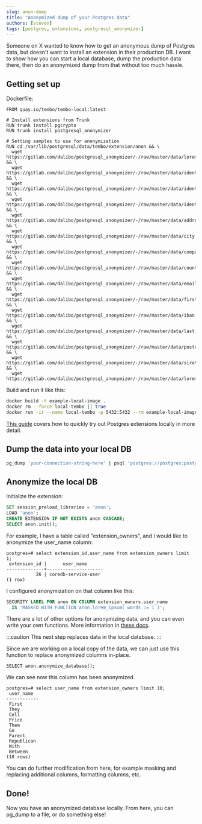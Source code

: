 ```yaml
---
slug: anon-dump
title: "Anonymized dump of your Postgres data"
authors: [steven]
tags: [postgres, extensions, postgresql_anonymizer]
---
```


Someone on X wanted to know how to get an anonymous dump of Postgres data, but doesn't want to install an extension in their production DB. I want to show how you can start a local database, dump the production data there, then do an anonymized dump from that without too much hassle.

## Getting set up

Dockerfile:

```shell
FROM quay.io/tembo/tembo-local:latest

# Install extensions from Trunk
RUN trunk install pgcrypto
RUN trunk install postgresql_anonymizer

# Setting samples to use for anonymization
RUN cd /var/lib/postgresql/data/tembo/extension/anon && \
  wget https://gitlab.com/dalibo/postgresql_anonymizer/-/raw/master/data/lorem_ipsum.csv && \
  wget https://gitlab.com/dalibo/postgresql_anonymizer/-/raw/master/data/identifiers_category.csv && \
  wget https://gitlab.com/dalibo/postgresql_anonymizer/-/raw/master/data/identifier_fr_FR.csv && \
  wget https://gitlab.com/dalibo/postgresql_anonymizer/-/raw/master/data/identifier_en_US.csv && \
  wget https://gitlab.com/dalibo/postgresql_anonymizer/-/raw/master/data/address.csv && \
  wget https://gitlab.com/dalibo/postgresql_anonymizer/-/raw/master/data/city.csv && \
  wget https://gitlab.com/dalibo/postgresql_anonymizer/-/raw/master/data/company.csv && \
  wget https://gitlab.com/dalibo/postgresql_anonymizer/-/raw/master/data/country.csv && \
  wget https://gitlab.com/dalibo/postgresql_anonymizer/-/raw/master/data/email.csv && \
  wget https://gitlab.com/dalibo/postgresql_anonymizer/-/raw/master/data/first_name.csv && \
  wget https://gitlab.com/dalibo/postgresql_anonymizer/-/raw/master/data/iban.csv && \
  wget https://gitlab.com/dalibo/postgresql_anonymizer/-/raw/master/data/last_name.csv && \
  wget https://gitlab.com/dalibo/postgresql_anonymizer/-/raw/master/data/postcode.csv && \
  wget https://gitlab.com/dalibo/postgresql_anonymizer/-/raw/master/data/siret.csv && \
  wget https://gitlab.com/dalibo/postgresql_anonymizer/-/raw/master/data/lorem_ipsum.csv
```

Build and run it like this:

```bash
docker build -t example-local-image .
docker rm --force local-tembo || true
docker run -it --name local-tembo -p 5432:5432 --rm example-local-image
```

[This guide](https://tembo.io/docs/tembo-cloud/try-extensions-locally) covers how to quickly try out Postgres extensions locally in more detail.

## Dump the data into your local DB

```bash
pg_dump 'your-connection-string-here' | psql 'postgres://postgres:postgres@localhost:5432'
```

## Anonymize the local DB

Initialize the extension:

```sql
SET session_preload_libraries = 'anon';
LOAD 'anon';
CREATE EXTENSION IF NOT EXISTS anon CASCADE;
SELECT anon.init();
```

For example, I have a table called "extension_owners", and I would like to anonymize the user_name column:
```
postgres=# select extension_id,user_name from extension_owners limit 1;
 extension_id |      user_name
--------------+---------------------
           26 | coredb-service-user
(1 row)
```

I configured anonymization on that column like this:
```sql
SECURITY LABEL FOR anon ON COLUMN extension_owners.user_name
  IS 'MASKED WITH FUNCTION anon.lorem_ipsum( words := 1 )';
```

There are a lot of other options for anonymizing data, and you can even write your own functions. More information in [these docs](https://gitlab.com/dalibo/postgresql_anonymizer/-/blob/master/docs/masking_functions.md?ref_type=heads).

:::caution
This next step replaces data in the local database.
:::

Since we are working on a local copy of the data, we can just use this function to replace anonymized columns in-place.
```
SELECT anon.anonymize_database();
```

We can see now this column has been anonymized.
```
postgres=# select user_name from extension_owners limit 10;
 user_name
------------
 First
 They
 Cell
 Price
 Them
 Go
 Parent
 Republican
 With
 Between
(10 rows)
```

You can do further modification from here, for example masking and replacing additional columns, formatting columns, etc.

## Done!

Now you have an anonymized database locally. From here, you can pg_dump to a file, or do something else!
